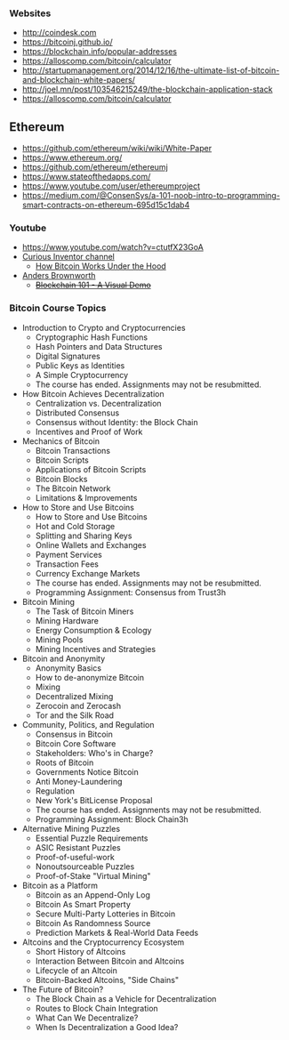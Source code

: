 ### Websites

* http://coindesk.com
* https://bitcoinj.github.io/
* https://blockchain.info/popular-addresses
* https://alloscomp.com/bitcoin/calculator
* http://startupmanagement.org/2014/12/16/the-ultimate-list-of-bitcoin-and-blockchain-white-papers/
* http://joel.mn/post/103546215249/the-blockchain-application-stack
* https://alloscomp.com/bitcoin/calculator

## Ethereum

* https://github.com/ethereum/wiki/wiki/White-Paper
* https://www.ethereum.org/
* https://github.com/ethereum/ethereumj
* https://www.stateofthedapps.com/
* https://www.youtube.com/user/ethereumproject
* https://medium.com/@ConsenSys/a-101-noob-intro-to-programming-smart-contracts-on-ethereum-695d15c1dab4

### Youtube

* https://www.youtube.com/watch?v=ctutfX23GoA
* [Curious Inventor channel](https://www.youtube.com/channel/UCOGrxFj_j7PZRQM63OFCwmA)
    * [How Bitcoin Works Under the Hood
      ](https://www.youtube.com/watch?v=Lx9zgZCMqXE)
* [Anders Brownworth](https://www.youtube.com/channel/UCx7YSpyYtgaYik1Wen9jYSA)
    * ~~[Blockchain 101 - A Visual Demo
      ](https://www.youtube.com/watch?v=_160oMzblY8)~~

### Bitcoin Course Topics

* Introduction to Crypto and Cryptocurrencies
    * Cryptographic Hash Functions
    * Hash Pointers and Data Structures
    * Digital Signatures
    * Public Keys as Identities
    * A Simple Cryptocurrency
    * The course has ended. Assignments may not be resubmitted.
* How Bitcoin Achieves Decentralization
    * Centralization vs. Decentralization
    * Distributed Consensus
    * Consensus without Identity: the Block Chain
    * Incentives and Proof of Work
* Mechanics of Bitcoin
    * Bitcoin Transactions
    * Bitcoin Scripts
    * Applications of Bitcoin Scripts
    * Bitcoin Blocks
    * The Bitcoin Network
    * Limitations & Improvements
* How to Store and Use Bitcoins
    * How to Store and Use Bitcoins
    * Hot and Cold Storage
    * Splitting and Sharing Keys
    * Online Wallets and Exchanges
    * Payment Services
    * Transaction Fees
    * Currency Exchange Markets
    * The course has ended. Assignments may not be resubmitted.
    * Programming Assignment: Consensus from Trust3h
* Bitcoin Mining
    * The Task of Bitcoin Miners
    * Mining Hardware
    * Energy Consumption & Ecology
    * Mining Pools
    * Mining Incentives and Strategies
* Bitcoin and Anonymity
    * Anonymity Basics
    * How to de-anonymize Bitcoin
    * Mixing
    * Decentralized Mixing
    * Zerocoin and Zerocash
    * Tor and the Silk Road
* Community, Politics, and Regulation
    * Consensus in Bitcoin
    * Bitcoin Core Software
    * Stakeholders: Who's in Charge?
    * Roots of Bitcoin
    * Governments Notice Bitcoin
    * Anti Money-Laundering
    * Regulation
    * New York's BitLicense Proposal
    * The course has ended. Assignments may not be resubmitted.
    * Programming Assignment: Block Chain3h
* Alternative Mining Puzzles
    * Essential Puzzle Requirements
    * ASIC Resistant Puzzles
    * Proof-of-useful-work
    * Nonoutsourceable Puzzles
    * Proof-of-Stake "Virtual Mining"
* Bitcoin as a Platform
    * Bitcoin as an Append-Only Log
    * Bitcoin As Smart Property
    * Secure Multi-Party Lotteries in Bitcoin
    * Bitcoin As Randomness Source
    * Prediction Markets & Real-World Data Feeds
* Altcoins and the Cryptocurrency Ecosystem
    * Short History of Altcoins
    * Interaction Between Bitcoin and Altcoins
    * Lifecycle of an Altcoin
    * Bitcoin-Backed Altcoins, "Side Chains"
* The Future of Bitcoin?
    * The Block Chain as a Vehicle for Decentralization
    * Routes to Block Chain Integration
    * What Can We Decentralize?
    * When Is Decentralization a Good Idea?
